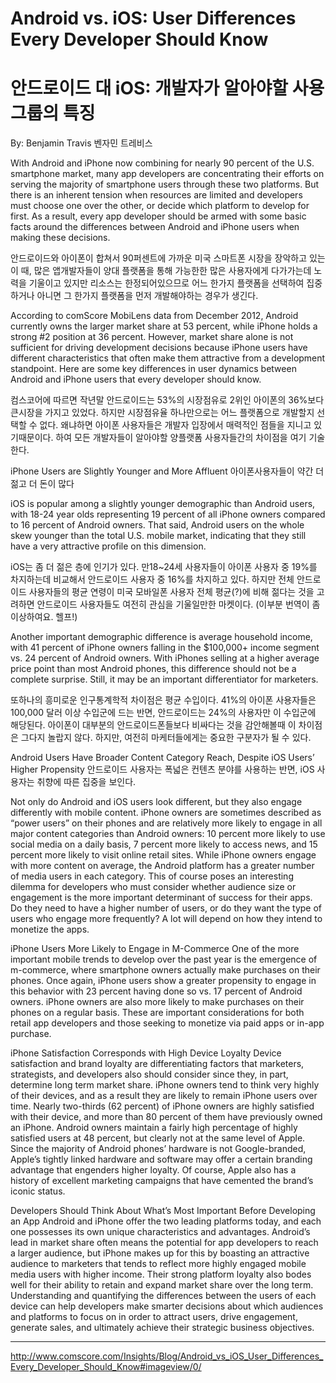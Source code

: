 # Android vs. iOS: User Differences Every Developer Should Know
# 안드로이드 대 iOS: 개발자가 알아야할 사용그룹의 특징

By: Benjamin Travis
벤자민 트레비스

With Android and iPhone now combining for nearly 90 percent of the U.S. smartphone market, many app developers are concentrating their efforts on serving the majority of smartphone users through these two platforms. But there is an inherent tension when resources are limited and developers must choose one over the other, or decide which platform to develop for first. As a result, every app developer should be armed with some basic facts around the differences between Android and iPhone users when making these decisions.

안드로이드와 아이폰이 합쳐서 90퍼센트에 가까운 미국 스마트폰 시장을 장악하고 있는 이 때, 많은 앱개발자들이 양대 플랫폼을 통해 가능한한 많은 사용자에게 다가가는데 노력을 기울이고 있지만 리소스는 한정되어있으므로 어느 한가지 플랫폼을 선택하여 집중하거나 아니면 그 한가지 플랫폼을 먼저 개발해야하는 경우가 생긴다.

According to comScore MobiLens data from December 2012, Android currently owns the larger market share at 53 percent, while iPhone holds a strong #2 position at 36 percent. However, market share alone is not sufficient for driving development decisions because iPhone users have different characteristics that often make them attractive from a development standpoint. Here are some key differences in user dynamics between Android and iPhone users that every developer should know.

컴스코어에 따르면 작년말 안드로이드는 53%의 시장점유로 2위인 아이폰의 36%보다 큰시장을 가지고 있었다. 하지만 시장점유율 하나만으로는 어느 플랫폼으로 개발할지 선택할 수 없다. 왜냐하면 아이폰 사용자들은 개발자 입장에서 매력적인 점들을 지니고 있기때문이다. 하여 모든 개발자들이 알아야할 양플랫폼 사용자들간의 차이점을 여기 기술한다.

iPhone Users are Slightly Younger and More Affluent
아이폰사용자들이 약간 더 젊고 더 돈이 많다

iOS is popular among a slightly younger demographic than Android users, with 18-24 year olds representing 19 percent of all iPhone owners compared to 16 percent of Android owners. That said, Android users on the whole skew younger than the total U.S. mobile market, indicating that they still have a very attractive profile on this dimension.

iOS는 좀 더 젊은 층에 인기가 있다. 만18~24세 사용자들이 아이폰 사용자 중 19%를 차지하는데 비교해서 안드로이드 사용자 중 16%를 차지하고 있다. 하지만 전체 안드로이드 사용자들의 평균 연령이 미국 모바일폰 사용자 전체 평균(?)에 비해 젊다는 것을 고려하면 안드로이드 사용자들도 여전히 관심을 기울일만한 마켓이다. (이부분 번역이 좀 이상하여요. 헬프!)

Another important demographic difference is average household income, with 41 percent of iPhone owners falling in the $100,000+ income segment vs. 24 percent of Android owners. With iPhones selling at a higher average price point than most Android phones, this difference should not be a complete surprise. Still, it may be an important differentiator for marketers.

또하나의 흥미로운 인구통계학적 차이점은 평균 수입이다. 41%의 아이폰 사용자들은 100,000 달러 이상 수입군에 드는 반면, 안드로이드는 24%의 사용자만 이 수입군에 해당된다. 아이폰이 대부분의 안드로이드폰들보다 비싸다는 것을 감안해볼때 이 차이점은 그다지 놀랍지 않다. 하지만, 여전히 마케터들에게는 중요한 구분자가 될 수 있다.

Android Users Have Broader Content Category Reach, Despite iOS Users’ Higher Propensity
안드로이드 사용자는 폭넓은 컨텐츠 분야를 사용하는 반면, iOS 사용자는 취향에 따른 집중을 보인다.

Not only do Android and iOS users look different, but they also engage differently with mobile content. iPhone owners  are sometimes  described as “power users” on their phones and are relatively more likely to engage in all major content categories than Android owners: 10 percent more likely to use social media on a daily basis, 7 percent more likely to access news, and 15 percent more likely to visit online retail sites. While iPhone owners engage with more content on average, the Android platform has a greater number of media users in each category. This of course poses an interesting dilemma for developers who must consider whether audience size or engagement is the more important determinant of success for their apps. Do they need to have a higher number of users, or do they want the type of users who engage more frequently? A lot will depend on how they intend to monetize the apps.

iPhone Users More Likely to Engage in M-Commerce
One of the more important mobile trends to develop over the past year is the emergence of m-commerce, where smartphone owners actually make purchases on their phones. Once again, iPhone users show a greater propensity to engage in this behavior with 23 percent having done so vs. 17 percent of Android owners. iPhone owners are also more likely to make purchases on their phones on a regular basis. These are important considerations for both retail app developers and those seeking to monetize via paid apps or in-app purchase.

iPhone Satisfaction Corresponds with High Device Loyalty
Device satisfaction and brand loyalty are differentiating factors that marketers, strategists, and developers also should consider since they, in part, determine long term market share. iPhone owners tend to think very highly of their devices, and as a result they are likely to remain iPhone users over time. Nearly two-thirds (62 percent) of iPhone owners are highly satisfied with their device, and more than 80 percent of them have previously owned an iPhone. Android owners maintain a fairly high percentage of highly satisfied users at 48 percent, but clearly not at the same level of Apple. Since the majority of Android phones’ hardware is not Google-branded, Apple’s tightly linked hardware and software may offer a certain branding advantage that engenders higher loyalty. Of course, Apple also has a history of excellent marketing campaigns that have cemented the brand’s iconic status.

Developers Should Think About What’s Most Important Before Developing an App
Android and iPhone offer the two leading platforms today, and each one possesses its own unique characteristics and advantages. Android’s lead in market share often means the potential for app developers to reach a larger audience, but iPhone makes up for this by boasting an attractive audience to marketers that tends to reflect more highly engaged mobile media users with higher income. Their strong platform loyalty also bodes well for their ability to retain and expand market share over the long term. Understanding and quantifying the differences between the users of each device can help developers make smarter decisions about which audiences and platforms to focus on in order to attract users, drive engagement, generate sales, and ultimately achieve their strategic business objectives.


---

http://www.comscore.com/Insights/Blog/Android_vs_iOS_User_Differences_Every_Developer_Should_Know#imageview/0/